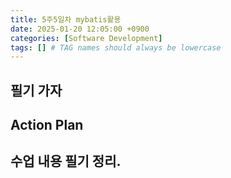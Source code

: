 ```yaml
---
title: 5주5일차 mybatis활용
date: 2025-01-20 12:05:00 +0900
categories: [Software Development]
tags: [] # TAG names should always be lowercase
---
```


## 필기 가자


## Action Plan


## 수업 내용 필기 정리.

